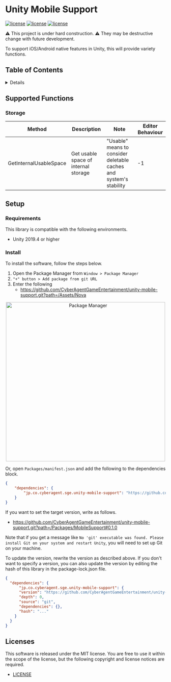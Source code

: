 # Unity Mobile Support

[![license](https://img.shields.io/badge/license-MIT-green.svg)](LICENSE)
[![license](https://img.shields.io/badge/PR-welcome-green.svg)](https://github.com/CyberAgentGameEntertainment/unity-mobile-support/pulls)
[![license](https://img.shields.io/badge/Unity-2019.4-green.svg)](#Requirements)


:warning: This project is under hard construction. :warning:
They may be destructive change with future development.

To support iOS/Android native features in Unity, this will provide variety functions.

## Table of Contents

<details>
<summary>Details</summary>

- [Supported Functions](#supported-functions)
  - [Storage](#storage)
- [Setup](#setup)
  - [Requirements](#requirements)
  - [Install](#install)
- [Licenses](#licenses)

</details>

## Supported Functions

### Storage

| Method | Description | Note | Editor Behaviour |
|--------|-------------|------|------------------|
| GetInternalUsableSpace | Get usable space of internal storage | "Usable" means to consider deletable caches and system's stability | -1 |

## Setup

### Requirements
This library is compatible with the following environments.

- Unity 2019.4 or higher

### Install

To install the software, follow the steps below.

1. Open the Package Manager from `Window > Package Manager`
2. `"+" button > Add package from git URL`
3. Enter the following
   * https://github.com/CyberAgentGameEntertainment/unity-mobile-support.git?path=/Assets/Nova

<p align="center">
  <img width=500 src="https://user-images.githubusercontent.com/47441314/143533003-177a51fc-3d11-4784-b9d2-d343cc622841.png" alt="Package Manager">
</p>

Or, open `Packages/manifest.json` and add the following to the dependencies block.

```json
{
    "dependencies": {
        "jp.co.cyberagent.sge.unity-mobile-support": "https://github.com/CyberAgentGameEntertainment/unity-mobile-support.git?path=/Packages/MobileSupport"
    }
}
```

If you want to set the target version, write as follows.

- https://github.com/CyberAgentGameEntertainment/unity-mobile-support.git?path=/Packages/MobileSupport#0.1.0

Note that if you get a message like `No 'git' executable was found. Please install Git on your system and restart Unity`, you will need to set up Git on your machine.

To update the version, rewrite the version as described above.
If you don't want to specify a version, you can also update the version by editing the hash of this library in the package-lock.json file.

```json
{
  "dependencies": {
      "jp.co.cyberagent.sge.unity-mobile-support": {
      "version": "https://github.com/CyberAgentGameEntertainment/unity-mobile-support.git?path=/Packages/MobileSupport",
      "depth": 0,
      "source": "git",
      "dependencies": {},
      "hash": "..."
    }
  }
}
```

## Licenses
This software is released under the MIT license.
You are free to use it within the scope of the license, but the following copyright and license notices are required.

* [LICENSE](LICENSE)


